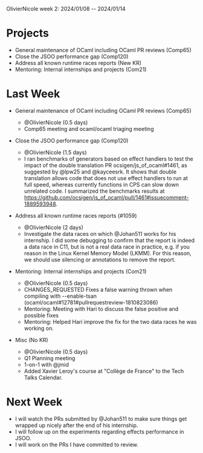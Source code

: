 OlivierNicole week 2: 2024/01/08 -- 2024/01/14

# Projects

- General maintenance of OCaml including OCaml PR reviews (Comp65)
- Close the JSOO performance gap (Comp120)
- Address all known runtime races reports (New KR)
- Mentoring: Internal internships and projects (Com21)

# Last Week

- General maintenance of OCaml including OCaml PR reviews (Comp65)
  - @OlivierNicole (0.5 days)
  - Comp65 meeting and ocaml/ocaml triaging meeting

- Close the JSOO performance gap (Comp120)
  - @OlivierNicole (1.5 days)
  - I ran benchmarks of generators based on effect handlers to test the impact of the double translation PR ocsigen/js_of_ocaml#1461, as suggested by @lpw25 and @kayceesrk. It shows that double translation allows code that does not use effect handlers to run at full speed, whereas currently functions in CPS can slow down unrelated code. I summarized the benchmarks results at <https://github.com/ocsigen/js_of_ocaml/pull/1461#issuecomment-1889593948>.

- Address all known runtime races reports (#1059)
  - @OlivierNicole (2 days)
  - Investigate the data races on which @Johan511 works for his internship. I did some debugging to confirm that the report is indeed a data race in C11, but is not a real data race in practice, e.g. if you reason in the Linux Kernel Memory Model (LKMM). For this reason, we should use silencing or annotations to remove the report.

- Mentoring: Internal internships and projects (Com21)
  - @OlivierNicole (0.5 days)
  - CHANGES_REQUESTED Fixes a false warning thrown when compiling with --enable-tsan (ocaml/ocaml#12781#pullrequestreview-1810823086)
  - Mentoring: Meeting with Hari to discuss the false positive and possible fixes
  - Mentoring: Helped Hari improve the fix for the two data races he was working on.

- Misc (No KR)
  - @OlivierNicole (0.5 days)
  - Q1 Planning meeting
  - 1-on-1 with @jmid
  - Added Xavier Leroy's course at "Collège de France" to the Tech Talks Calendar.

# Next Week

- I will watch the PRs submitted by @Johan511 to make sure things get wrapped up nicely after the end of his internship.
- I will follow up on the experiments regarding effects performance in JSOO.
- I will work on the PRs I have committed to review.
